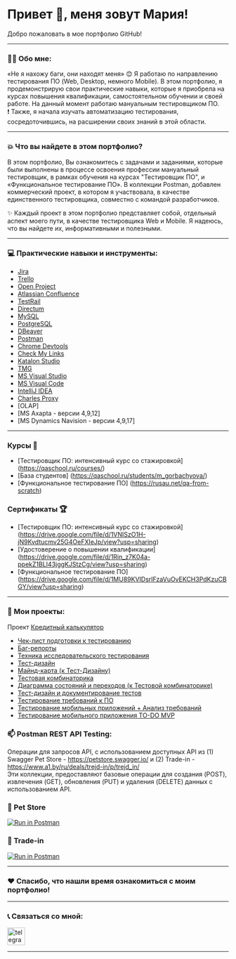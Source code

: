 # Привет :wave:, меня зовут Мария!
Добро пожаловать в мое портфолио GitHub!

---

### 👨‍💻 Обо мне:

«Не я нахожу баги, они находят меня» 😊 
Я работаю по направлению тестирования ПО (Web, Desktop, немного Mobile). В этом портфолио, я продемонстрирую свои практические навыки, которые я приобрела на курсах повышения квалификации, самостоятельном обучении и своей работе. На данный момент работаю мануальным тестировщиком ПО.  
❗ Также, я начала изучать автоматизацию тестирования, сосредоточившись, на расширении своих знаний в этой области. 

---

### 💥 Что вы найдете в этом портфолио?

В этом портфолио, Вы ознакомитесь с задачами и заданиями, которые были выполнены в процессе освоения профессии мануальный тестировщик, в рамках обучения на курсах "Тестировщик ПО", и «Функциональное тестирование ПО». В коллекции Postman, добавлен коммерческий проект, в котором я участвовала, в качестве единственного тестировщика, совместно с командой разработчиков. 
  
✨ Каждый проект в этом портфолио представляет собой, отдельный аспект моего пути, в качестве тестировщика Web и Mobile. Я надеюсь, что вы найдете их, информативными и полезными.

---

### :computer: Практические навыки и инструменты:
* [Jira](https://www.atlassian.com/pl/software/jira)
* [Trello](https://trello.com/tour)
* [Open Project](https://www.openproject.org/)
* [Atlassian Confluence](https://www.atlassian.com/software/confluence)
* [TestRail](https://www.testrail.com/)
* [Directum](https://www.directum.ru/)
* [MySQL](https://www.mysql.com/)
* [PostgreSQL](https://www.postgresql.org/)
* [DBeaver](https://dbeaver.io/)
* [Postman](https://www.postman.com/)
* [Chrome Devtools](https://developer.chrome.com/docs/devtools/)
* [Check My Links](https://chromewebstore.google.com/detail/check-my-links/aajoalonednamcpodaeocebfgldhcpbe)
* [Katalon Studio](https://katalon.com/)
* [TMG](https://gbo.gazprombank.ru)
* [MS Visual Studio](https://visualstudio.microsoft.com/ru/)
* [MS Visual Code](https://code.visualstudio.com/)
* [IntelliJ IDEA](https://www.jetbrains.com/idea/#)
* [Charles Proxy](https://www.charlesproxy.com/)
* [OLAP]
* [MS Axapta - версии 4,9,12]
* [MS Dynamics Navision - версии 4,9,17]

 ---

### Курсы :notebook: 

* [Тестировщик ПО: интенсивный курс со стажировкой] (https://qaschool.ru/courses/)
* [База студентов] (https://qaschool.ru/students/m_gorbachyova/)
* [Функциональное тестирование ПО] (https://rusau.net/qa-from-scratch)

### Сертификаты :trophy:

*  [Тестировщик ПО: интенсивный курс со стажировкой] (https://drive.google.com/file/d/1VNISzO1H-jN9Kvdtucmv25G4OeFXIeJp/view?usp=sharing)
*  [Удостоверение о повышении квалификации] (https://drive.google.com/file/d/1Rin_z7K04a-ppekZ1BLI43jggKJStzCg/view?usp=sharing)
*  [Функциональное тестирование ПО] (https://drive.google.com/file/d/1MU89KVIDsrIFzaVuOvEKCH3PdKzuCBGY/view?usp=sharing)
  
---

### 📗 Мои проекты: 

Проект [Кредитный калькулятор](https://creditcalculator.pointschool.ru/credit/)  
* [Чек-лист подготовки к тестированию](https://docs.google.com/spreadsheets/d/1Ol7k5lPVncGwmbgPXqupkwGh3hLUXSDWpMBrXiYoH2M/edit?usp=sharing)   
* [Баг-репорты](https://docs.google.com/spreadsheets/d/1__SnrCcXx-W4dJXxcz6208aCu_X9QikRQwtiLElwAaM/edit?usp=sharing)  
* [Техника исследовательского тестирования](https://docs.google.com/spreadsheets/d/1xvw1ql9wuThCgcYTt0AUglsDLfGz4S5l8XHQfKY2h0U/edit?usp=sharing)  
* [Тест-дизайн](https://docs.google.com/spreadsheets/d/1K-W9d1tS7wA0Tz9e0IWpICA_PF8B5wJFNjFg3IgzukA/edit?usp=sharing)  
* [Майнд-карта (к Тест-Дизайну)](https://drive.google.com/file/d/1Hi0CHUgF30fr2j2v0UytuUFq7t0o9RHk/view?usp=sharing)  
* [Тестовая комбинаторика](https://docs.google.com/spreadsheets/d/1fTEU6X50PZYFhdfXpxJTjtf_sNN7pYP0IcWCRoDTAPQ/edit?usp=sharing)  
* [Диаграмма состояний и переходов (к Тестовой комбинаторике)](https://drive.google.com/file/d/1T6chTAycgyjwfiyJ5q8Ia60rUkwlCxCC/view?usp=sharing)  
* [Тест-дизайн и документирование тестов](https://docs.google.com/spreadsheets/d/1az-sCcU-2nJCloho6gyV73nHzuhUXRIyJU6cyZLLM9c/edit?usp=sharing)  
* [Тестирование требований к ПО](https://docs.google.com/spreadsheets/d/1MHhNiJuhrozKKskBVa_jOSli4YWjlXFU1HEgT0jLFTY/edit?usp=sharing)  
* [Тестирование мобильных приложений + Анализ требований](https://docs.google.com/spreadsheets/d/15n0xxbGn6Lix_QBmCNhfnZTYRvJ8SmpmtY0u88DoRA4/edit?usp=sharing)  
* [Тестирование мобильного приложения TO-DO MVP](https://docs.google.com/spreadsheets/d/1TTLZQ3SJ3lOyyZGYdH_IK5MF-b7ow3hMia0VcwloFF8/edit?usp=sharing)  

### :mailbox: Postman REST API Testing: 

Операции для запросов API, с использованием доступных API из (1) Swagger Pet Store - https://petstore.swagger.io/ и (2) Trade-in - https://www.a1.by/ru/deals/trejd-in/p/trejd_in/  
Эти коллекции, предоставляют базовые операции для создания (POST), извлечения (GET), обновления (PUT) и удаления (DELETE) данных с использованием API.

### 📁 Pet Store

[![Run in Postman](https://run.pstmn.io/button.svg)](https://www.postman.com/spacecraft-astronomer-26011837/workspace/pet-store/collection/39341508-ba22e759-586e-448b-93cb-7edd75761e0c?action=share&source=copy-link&creator=39341508)

### 📁 Trade-in

[![Run in Postman](https://run.pstmn.io/button.svg)](https://www.postman.com/spacecraft-astronomer-26011837/workspace/trade-in/collection/39341508-e92ae591-e2b1-48ea-8ccc-7ec03ba63931?action=share&source=copy-link&creator=39341508
)

---

### :heart: Спасибо, что нашли время ознакомиться с моим портфолио! 

---

### 📞 Связаться со мной: 

   <a href="https://t.me/MariyamGorbacheva" target="_blank">
      <img src="https://cdn-icons-png.flaticon.com/512/2111/2111646.png" width="40" height="40" alt="telegram" />
    </a>
  </div>

---
